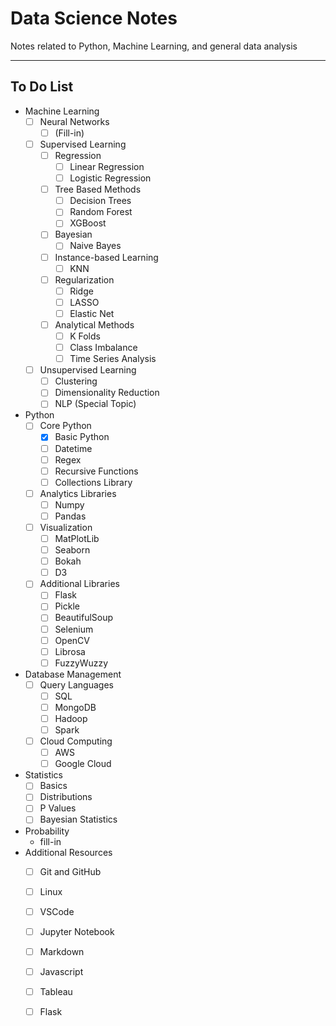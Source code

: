 # Data Science Notes
Notes related to Python, Machine Learning, and general data analysis

---

## To Do List
- Machine Learning
    - [ ] Neural Networks
        - [ ] (Fill-in)
    - [ ] Supervised Learning
        - [ ] Regression
            - [ ] Linear Regression
            - [ ] Logistic Regression
        - [ ] Tree Based Methods
            - [ ] Decision Trees
            - [ ] Random Forest
            - [ ] XGBoost
        - [ ] Bayesian
            - [ ] Naive Bayes
        - [ ] Instance-based Learning
            - [ ] KNN
        - [ ] Regularization
            - [ ] Ridge
            - [ ] LASSO
            - [ ] Elastic Net
        - [ ] Analytical Methods
            - [ ] K Folds
            - [ ] Class Imbalance
            - [ ] Time Series Analysis
    - [ ] Unsupervised Learning
        - [ ] Clustering
        - [ ] Dimensionality Reduction
        - [ ] NLP (Special Topic)
- Python
    - [ ] Core Python
        - [x] Basic Python
        - [ ] Datetime
        - [ ] Regex
        - [ ] Recursive Functions
        - [ ] Collections Library
    - [ ] Analytics Libraries
        - [ ] Numpy 
        - [ ] Pandas
    - [ ] Visualization
        - [ ] MatPlotLib
        - [ ] Seaborn
        - [ ] Bokah
        - [ ] D3
    - [ ] Additional Libraries
        - [ ] Flask
        - [ ] Pickle
        - [ ] BeautifulSoup
        - [ ] Selenium
        - [ ] OpenCV
        - [ ] Librosa
        - [ ] FuzzyWuzzy
- Database Management
    - [ ] Query Languages
        - [ ] SQL
        - [ ] MongoDB
        - [ ] Hadoop
        - [ ] Spark
    - [ ] Cloud Computing
        - [ ] AWS
        - [ ] Google Cloud
- Statistics
    - [ ] Basics
    - [ ] Distributions
    - [ ] P Values
    - [ ] Bayesian Statistics
- Probability
    - fill-in
- Additional Resources
    - [ ] Git and GitHub
    - [ ] Linux
    - [ ] VSCode
    - [ ] Jupyter Notebook
    - [ ] Markdown
    - [ ] Javascript
    - [ ] Tableau
    - [ ] Flask


